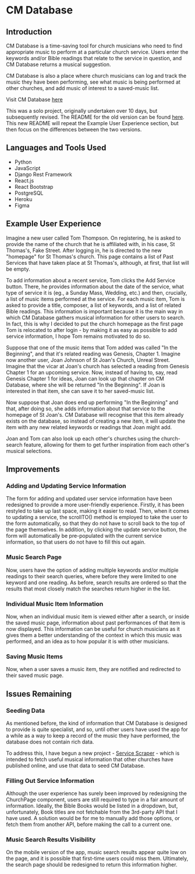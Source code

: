 # CM Database

## Introduction

CM Database is a time-saving tool for church musicians who need to find appropriate music to perform at a particular church service. Users enter the keywords and/or Bible readings that relate to the service in question, and CM Database returns a musical suggestion.

CM Database is also a place where church musicians can log and track the music they have been performing, see what music is being performed at other churches, and add music of interest to a saved-music list.

Visit CM Database [here](https://cm-database-a7b05e162636.herokuapp.com/)

This was a solo project, originally undertaken over 10 days, but subsequently revised. The README for the old version can be found [here](https://github.com/AnthonyFort/cm-database#readme). This new README will repeat the Example User Experience section, but then focus on the differences between the two versions.

## Languages and Tools Used

- Python
- JavaScript
- Django Rest Framework
- React.js
- React Bootstrap
- PostgreSQL
- Heroku
- Figma

## Example User Experience

Imagine a new user called Tom Thompson. On registering, he is asked to provide the name of the church that he is affiliated with, in his case, St Thomas's, Fake Street. After logging in, he is directed to the new "homepage" for St Thomas's church. This page contains a list of Past Services that have taken place at St Thomas's, although, at first, that list will be empty. 

To add information about a recent service, Tom clicks the Add Service button. There, he provides information about the date of the service, what type of service it is (eg., a Sunday Mass, Wedding, etc.) and then, crucially, a list of music items performed at the service. For each music item, Tom is asked to provide a title, composer, a list of keywords, and a list of related Bible readings. This information is important because it is the main way in which CM Database gathers musical information for other users to search. In fact, this is why I decided to put the church homepage as the first page Tom is relocated to after login - by making it as easy as possible to add service information, I hope Tom remains motivated to do so.

Suppose that one of the music items that Tom added was called "In the Beginning", and that it's related reading was Genesis, Chapter 1. Imagine now another user, Joan Johnson of St Joan's Church, Unreal Street. Imagine that the vicar at Joan's church has selected a reading from Genesis Chapter 1 for an upcoming service. Now, instead of having to, say, read Genesis Chapter 1 for ideas, Joan can look up that chapter on CM Database, where she will be returned "In the Beginning". If Joan is interested in that item, she can save it to her saved-music list. 

Now suppose that Joan does end up performing "In the Beginning" and that, after doing so, she adds information about that service to the homepage of St Joan's. CM Database will recognise that this item already exists on the database, so instead of creating a new item, it will update the item with any new related keywords or readings that Joan might add.

Joan and Tom can also look up each other's churches using the church-search feature, allowing for them to get further inspiration from each other's musical selections.

## Improvements

### Adding and Updating Service Information

The form for adding and updated user service information have been redesigned to provide a more user-friendly experience. Firstly, it has been restyled to take up last space, making it easier to read. Then, when it comes to updating a service, the scrollTO() method is employed to take the user to the form automatically, so that they do not have to scroll back to the top of the page themselves. In addition, by clicking the update service button, the form will automatically be pre-populated with the current service information, so that users do not have to fill this out again.

### Music Search Page

Now, users have the option of adding multiple keywords and/or multiple readings to their search queries, where before they were limited to one keyword and one reading. As before, search results are ordered so that the results that most closely match the searches return higher in the list.

### Individual Music Item Information

Now, when an individual music item is viewed either after a search, or inside the saved music page, information about past performances of that item is now displayed. This information can be useful for church musicians as it gives them a better understanding of the context in which this music was performed, and an idea as to how popular it is with other musicians.

### Saving Music Items

Now, when a user saves a music item, they are notified and redirected to their saved music page.

## Issues Remaining

### Seeding Data

As mentioned before, the kind of information that CM Database is designed to provide is quite specialist, and so, until other users have used the app for a while as a way to keep a record of the music they have performed, the database does not contain rich data. 

To address this, I have begun a new project - [Service Scraper](https://github.com/AnthonyFort/Service-Scraper/blob/main/README.md) - which is intended to fetch useful musical information that other churches have published online, and use that data to seed CM Database.

### Filling Out Service Information

Although the user experience has surely been improved by redesigning the ChurchPage component, users are still required to type in a fair amount of information. Ideally, the Bible Books would be listed in a dropdown, but, unfortunately, Book titles are not fetchable from the 3rd-party API that I have used. A solution would be for me to manually add those options, or fetch them from another API, before making the call to a current one.

### Music Search Results Visibility

On the mobile version of the app, music search results appear quite low on the page, and it is possible that first-time users could miss them. Ultimately, the search page should be redesigned to return this information higher.

